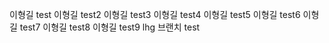 이형길 test
이형길 test2
이형길 test3
이형길 test4
이형길 test5
이형길 test6
이형길 test7
이형길 test8
이형길 test9
lhg 브랜치 test
